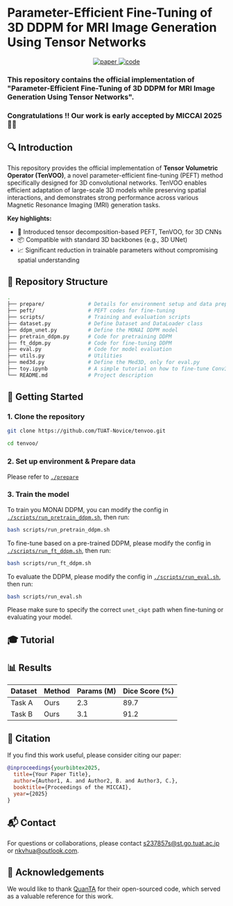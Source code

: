# Parameter-Efficient Fine-Tuning of 3D DDPM for MRI Image Generation Using Tensor Networks

<p align="center">
  <a href="https://arxiv.org/abs/xxxx.xxxxx">
    <img src="https://img.shields.io/badge/Paper-PDF-red?logo=adobeacrobatreader&style=for-the-badge" alt="paper"/>
  </a>
  <a href="[https://github.com/your_username/your_repo](https://github.com/TUAT-Novice/tenvoo/)">
    <img src="https://img.shields.io/badge/Code-GitHub-blue?logo=github&style=for-the-badge" alt="code"/>
  </a>
</p>

### This repository contains the official implementation of **"Parameter-Efficient Fine-Tuning of 3D DDPM for MRI Image Generation Using Tensor Networks"**.

### Congratulations !! Our work is early accepted by **MICCAI 2025** 🎉🎉

## 🔍 Introduction

This repository provides the official implementation of **Tensor Volumetric Operator (TenVOO)**, a novel parameter-efficient fine-tuning (PEFT) method specifically designed for 3D convolutional networks. TenVOO enables efficient adaptation of large-scale 3D models while preserving spatial interactions, and demonstrates strong performance across various Magnetic Resonance Imaging (MRI) generation tasks.

**Key highlights:**

- 🧠 Introduced tensor decomposition-based PEFT, TenVOO, for 3D CNNs  
- 📦 Compatible with standard 3D backbones (e.g., 3D UNet)  
- 📈 Significant reduction in trainable parameters without compromising spatial understanding

## 📁 Repository Structure

```bash
.
├── prepare/              # Details for environment setup and data preparation
├── peft/                 # PEFT codes for fine-tuning
├── scripts/              # Training and evaluation scripts
├── dataset.py            # Define Dataset and DataLoader class
├── ddpm_unet.py          # Define the MONAI DDPM model
├── pretrain_ddpm.py      # Code for pretraining DDPM
├── ft_ddpm.py            # Code for fine-tuning DDPM
├── eval.py               # Code for model evaluation
├── utils.py              # Utilities
├── med3d.py              # Define the Med3D, only for eval.py
├── toy.ipynb             # A simple tutorial on how to fine-tune Conv3D using our TenVOO framework
└── README.md             # Project description
```

## 🚀 Getting Started

### 1. Clone the repository

```bash
git clone https://github.com/TUAT-Novice/tenvoo.git

cd tenvoo/
```

### 2. Set up environment & Prepare data

Please refer to [`./prepare`](./prepare)

### 3. Train the model

To train you MONAI DDPM, you can modify the config in  [`./scripts/run_pretrain_ddpm.sh`](./scripts/run_pretrain_ddpm.sh), then run:

```bash
bash scripts/run_pretrain_ddpm.sh
```

To fine-tune based on a pre-trained DDPM, please modify the config in  [`./scripts/run_ft_ddpm.sh`](./scripts/run_ft_ddpm.sh), then run:

```bash
bash scripts/run_ft_ddpm.sh
```

To evaluate the DDPM, please modify the config in  [`./scripts/run_eval.sh`](./scripts/run_eval.sh), then run:

```bash
bash scripts/run_eval.sh
```

Please make sure to specify the correct ```unet_ckpt``` path when fine-tuning or evaluating your model.

## 🎓 Tutorial

## 📊 Results

| Dataset | Method | Params (M) | Dice Score (%) |
|---------|--------|------------|----------------|
| Task A  | Ours   | 2.3        | 89.7           |
| Task B  | Ours   | 3.1        | 91.2           |

## 🤝 Citation

If you find this work useful, please consider citing our paper:

```bibtex
@inproceedings{yourbibtex2025,
  title={Your Paper Title},
  author={Author1, A. and Author2, B. and Author3, C.},
  booktitle={Proceedings of the MICCAI},
  year={2025}
}
```

## 📬 Contact

For questions or collaborations, please contact s237857s@st.go.tuat.ac.jp or nkvhua@outlook.com.

## 🙏 Acknowledgements

We would like to thank [QuanTA](https://github.com/quanta-fine-tuning/quanta) for their open-sourced code, which served as a valuable reference for this work.

